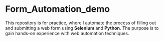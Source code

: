 # Form_Automation_demo
This repository is for practice, where I automate the process of filling out and submitting a web form using **Selenium** and **Python**. The purpose is to gain hands-on experience with web automation techniques.
